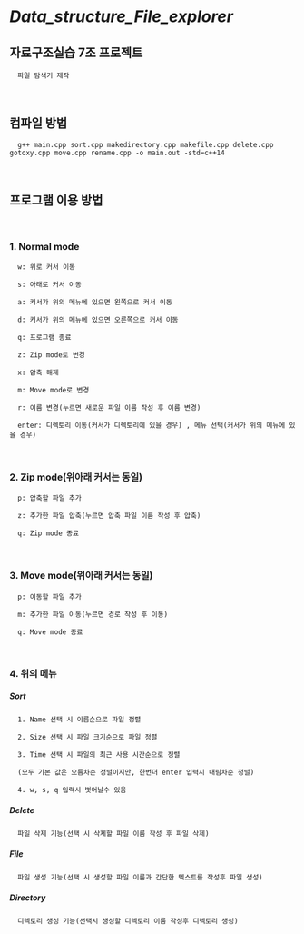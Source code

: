 # ___Data_structure_File_explorer___
## __자료구조실습 7조 프로젝트__

      파일 탐색기 제작

<br/>

## __컴파일 방법__
   
      g++ main.cpp sort.cpp makedirectory.cpp makefile.cpp delete.cpp gotoxy.cpp move.cpp rename.cpp -o main.out -std=c++14

<br/>

## __프로그램 이용 방법__

<br/>

### 1. Normal mode

      w: 위로 커서 이동

      s: 아래로 커서 이동

      a: 커서가 위의 메뉴에 있으면 왼쪽으로 커서 이동

      d: 커서가 위의 메뉴에 있으면 오른쪽으로 커서 이동

      q: 프로그램 종료

      z: Zip mode로 변경 

      x: 압축 해제

      m: Move mode로 변경

      r: 이름 변경(누르면 새로운 파일 이름 작성 후 이름 변경)

      enter: 디렉토리 이동(커서가 디렉토리에 있을 경우) , 메뉴 선택(커서가 위의 메뉴에 있을 경우)

<br/>

### 2. Zip mode(위아래 커서는 동일)

      p: 압축할 파일 추가

      z: 추가한 파일 압축(누르면 압축 파일 이름 작성 후 압축)

      q: Zip mode 종료

<br/>

### 3. Move mode(위아래 커서는 동일)

      p: 이동할 파일 추가

      m: 추가한 파일 이동(누르면 경로 작성 후 이동)

      q: Move mode 종료

<br/>

### 4. 위의 메뉴

##### Sort
      
      1. Name 선택 시 이름순으로 파일 정렬
      
      2. Size 선택 시 파일 크기순으로 파일 정렬
      
      3. Time 선택 시 파일의 최근 사용 시간순으로 정렬
      
      (모두 기본 값은 오름차순 정렬이지만, 한번더 enter 입력시 내림차순 정렬)

      4. w, s, q 입력시 벗어날수 있음

##### Delete 
      파일 삭제 기능(선택 시 삭제할 파일 이름 작성 후 파일 삭제) 

##### File 
      파일 생성 기능(선택 시 생성할 파일 이름과 간단한 텍스트를 작성후 파일 생성)

##### Directory
      디렉토리 생성 기능(선택시 생성할 디렉토리 이름 작성후 디렉토리 생성)
